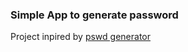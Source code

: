 ### Simple App to generate password

Project inpired by [pswd generator](https://www.frontendmentor.io/challenges/password-generator-app-Mr8CLycqjh)
